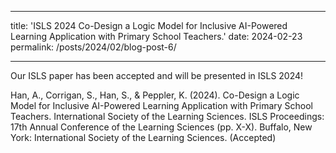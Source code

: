 
---
title: 'ISLS 2024 Co-Design a Logic Model for Inclusive AI-Powered Learning Application with Primary School Teachers.'
date: 2024-02-23
permalink: /posts/2024/02/blog-post-6/

---

Our ISLS paper has been accepted and will be presented in ISLS 2024! 

Han, A., Corrigan, S., Han, S., & Peppler, K. (2024). Co-Design a Logic Model for Inclusive AI-Powered Learning Application with Primary School Teachers. International Society of the Learning Sciences. ISLS Proceedings: 17th Annual Conference of the Learning Sciences (pp. X-X). Buffalo, New York: International Society of the Learning Sciences. (Accepted)
